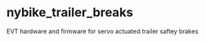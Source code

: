 nybike_trailer_breaks
=====================

EVT hardware and firmware for servo actuated trailer saftey brakes